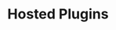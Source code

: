 ---
title: 'Hosted Plugins'
breadcrumb_title: "Hosted plugins"
layout: 'listplugins'
meta_title: 'Plugin integration - MultiSafepay Documentation Center'
meta_description: "In the MultiSafepay Documentation Center all relevant information regarding our Plugins and API. As well as Support pages for Payment Method, Tools and General Questions. You can also find the contact details of our Support Team and Integration Team."
logo: '/icons/Hosted plugins.svg'
short_description: 'We also work with a number of hosted platforms which offer their own solutions.'
weight: 20
---